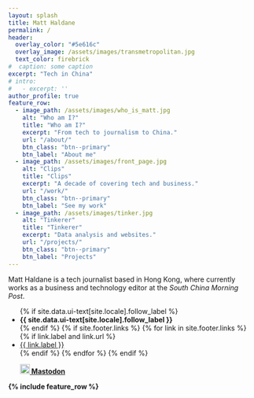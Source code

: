 ```yaml
---
layout: splash
title: Matt Haldane
permalink: /
header:
  overlay_color: "#5e616c"
  overlay_image: /assets/images/transmetropolitan.jpg
  text_color: firebrick
#  caption: some caption
excerpt: "Tech in China"
# intro: 
#   - excerpt: ''
author_profile: true
feature_row:
  - image_path: /assets/images/who_is_matt.jpg
    alt: "Who am I?"
    title: "Who am I?"
    excerpt: "From tech to journalism to China."
    url: "/about/"
    btn_class: "btn--primary"
    btn_label: "About me"
  - image_path: /assets/images/front_page.jpg
    alt: "Clips"
    title: "Clips"
    excerpt: "A decade of covering tech and business."
    url: "/work/"
    btn_class: "btn--primary"
    btn_label: "See my work"
  - image_path: /assets/images/tinker.jpg
    alt: "Tinkerer"
    title: "Tinkerer"
    excerpt: "Data analysis and websites."
    url: "/projects/"
    btn_class: "btn--primary"
    btn_label: "Projects"
---
```


Matt Haldane is a tech journalist based in Hong Kong, where currently works as a business and technology editor at the *South China Morning Post*.

<div class="text-center text-small page__footer-follow"> <ul class="social-icons"> {% if site.data.ui-text[site.locale].follow_label %} <li><strong>{{ site.data.ui-text[site.locale].follow_label }}</strong></li> {% endif %} {% if site.footer.links %} {% for link in site.footer.links %} {% if link.label and link.url %} <li><a href="{{ link.url }}" rel="nofollow noopener noreferrer"><i class="{{ link.icon | default: 'fas fa-link' }}" aria-hidden="true" style="{{link.style}}"></i> {{ link.label }}</a></li> {% endif %} {% endfor %} {% endif %}</ul> <ul> <strong><a rel="me" href="https://www.mastodon.social/@mdhaldane"><img src="/assets/images/mastodon.ico" style="width:20px"> Mastodon</a></ul> </div>

{% include feature_row %}
